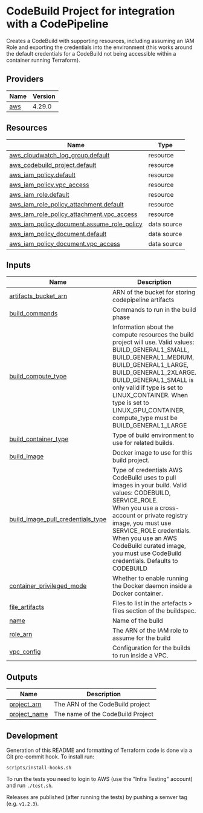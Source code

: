<!-- BEGIN_TF_DOCS -->
# CodeBuild Project for integration with a CodePipeline

Creates a CodeBuild with supporting resources, including assuming an IAM Role and exporting the
credentials into the environment (this works around the default credentials for a CodeBuild
not being accessible within a container running Terraform).

## Providers

| Name | Version |
|------|---------|
| <a name="provider_aws"></a> [aws](#provider\_aws) | 4.29.0 |

## Resources

| Name | Type |
|------|------|
| [aws_cloudwatch_log_group.default](https://registry.terraform.io/providers/hashicorp/aws/latest/docs/resources/cloudwatch_log_group) | resource |
| [aws_codebuild_project.default](https://registry.terraform.io/providers/hashicorp/aws/latest/docs/resources/codebuild_project) | resource |
| [aws_iam_policy.default](https://registry.terraform.io/providers/hashicorp/aws/latest/docs/resources/iam_policy) | resource |
| [aws_iam_policy.vpc_access](https://registry.terraform.io/providers/hashicorp/aws/latest/docs/resources/iam_policy) | resource |
| [aws_iam_role.default](https://registry.terraform.io/providers/hashicorp/aws/latest/docs/resources/iam_role) | resource |
| [aws_iam_role_policy_attachment.default](https://registry.terraform.io/providers/hashicorp/aws/latest/docs/resources/iam_role_policy_attachment) | resource |
| [aws_iam_role_policy_attachment.vpc_access](https://registry.terraform.io/providers/hashicorp/aws/latest/docs/resources/iam_role_policy_attachment) | resource |
| [aws_iam_policy_document.assume_role_policy](https://registry.terraform.io/providers/hashicorp/aws/latest/docs/data-sources/iam_policy_document) | data source |
| [aws_iam_policy_document.default](https://registry.terraform.io/providers/hashicorp/aws/latest/docs/data-sources/iam_policy_document) | data source |
| [aws_iam_policy_document.vpc_access](https://registry.terraform.io/providers/hashicorp/aws/latest/docs/data-sources/iam_policy_document) | data source |

## Inputs

| Name | Description | Type | Default | Required |
|------|-------------|------|---------|:--------:|
| <a name="input_artifacts_bucket_arn"></a> [artifacts\_bucket\_arn](#input\_artifacts\_bucket\_arn) | ARN of the bucket for storing codepipeline artifacts | `string` | n/a | yes |
| <a name="input_build_commands"></a> [build\_commands](#input\_build\_commands) | Commands to run in the build phase | `list(any)` | `[]` | no |
| <a name="input_build_compute_type"></a> [build\_compute\_type](#input\_build\_compute\_type) | Information about the compute resources the build project will use. Valid values: BUILD\_GENERAL1\_SMALL, BUILD\_GENERAL1\_MEDIUM, BUILD\_GENERAL1\_LARGE, BUILD\_GENERAL1\_2XLARGE. <br>BUILD\_GENERAL1\_SMALL is only valid if type is set to LINUX\_CONTAINER. When type is set to LINUX\_GPU\_CONTAINER, compute\_type must be BUILD\_GENERAL1\_LARGE | `string` | `"BUILD_GENERAL1_SMALL"` | no |
| <a name="input_build_container_type"></a> [build\_container\_type](#input\_build\_container\_type) | Type of build environment to use for related builds. | `string` | `"LINUX_CONTAINER"` | no |
| <a name="input_build_image"></a> [build\_image](#input\_build\_image) | Docker image to use for this build project. | `string` | `"aws/codebuild/amazonlinux2-x86_64-standard:3.0"` | no |
| <a name="input_build_image_pull_credentials_type"></a> [build\_image\_pull\_credentials\_type](#input\_build\_image\_pull\_credentials\_type) | Type of credentials AWS CodeBuild uses to pull images in your build. Valid values: CODEBUILD, SERVICE\_ROLE. <br>When you use a cross-account or private registry image, you must use SERVICE\_ROLE credentials. <br>When you use an AWS CodeBuild curated image, you must use CodeBuild credentials. Defaults to CODEBUILD | `string` | `"CODEBUILD"` | no |
| <a name="input_container_privileged_mode"></a> [container\_privileged\_mode](#input\_container\_privileged\_mode) | Whether to enable running the Docker daemon inside a Docker container. | `bool` | `true` | no |
| <a name="input_file_artifacts"></a> [file\_artifacts](#input\_file\_artifacts) | Files to list in the artefacts > files section of the buildspec. | `list(string)` | `[]` | no |
| <a name="input_name"></a> [name](#input\_name) | Name of the build | `string` | n/a | yes |
| <a name="input_role_arn"></a> [role\_arn](#input\_role\_arn) | The ARN of the IAM role to assume for the build | `string` | `""` | no |
| <a name="input_vpc_config"></a> [vpc\_config](#input\_vpc\_config) | Configuration for the builds to run inside a VPC. | `any` | `{}` | no |

## Outputs

| Name | Description |
|------|-------------|
| <a name="output_project_arn"></a> [project\_arn](#output\_project\_arn) | The ARN of the CodeBuild project |
| <a name="output_project_name"></a> [project\_name](#output\_project\_name) | The name of the CodeBuild Project |

## Development

Generation of this README and formatting of Terraform code is done via a Git pre-commit hook. To install run:

    scripts/install-hooks.sh

To run the tests you need to login to AWS (use the "Infra Testing" account) and run `./test.sh`.

Releases are published (after running the tests) by pushing a semver tag (e.g. `v1.2.3`).
<!-- END_TF_DOCS -->